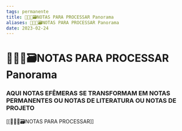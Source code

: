 ```yaml
---
tags: permanente
title: 👨🏻‍💻🗃️NOTAS PARA PROCESSAR Panorama
aliases: 👨🏻‍💻🗃️NOTAS PARA PROCESSAR Panorama
date: 2023-02-24
---
```

# 👨🏻‍💻🗃️NOTAS PARA PROCESSAR Panorama
### AQUI NOTAS EFÊMERAS SE TRANSFORMAM EM NOTAS PERMANENTES OU NOTAS DE LITERATURA OU NOTAS DE PROJETO

[[👨🏻‍💻🗃️NOTAS PARA PROCESSAR]]

 